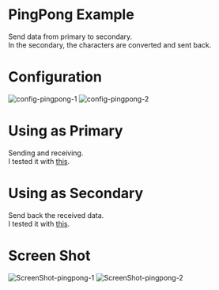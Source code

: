 # PingPong Example   
Send data from primary to secondary.   
In the secondary, the characters are converted and sent back.   

# Configuration   
![config-pingpong-1](https://user-images.githubusercontent.com/6020549/158708163-9bacbe80-bb37-4705-a3f7-ef4c1d098f97.jpg)
![config-pingpong-2](https://user-images.githubusercontent.com/6020549/158708129-7037e259-105d-47ee-b49f-e30eb4f7aa47.jpg)

# Using as Primary   
Sending and receiving.   
I tested it with [this](https://github.com/nopnop2002/esp-idf-cc1101/tree/main/ArduinoCode/CC1101_ping).   

# Using as Secondary   
Send back the received data.   
I tested it with [this](https://github.com/nopnop2002/esp-idf-cc1101/tree/main/ArduinoCode/CC1101_pong).   


# Screen Shot

![ScreenShot-pingpong-1](https://user-images.githubusercontent.com/6020549/167343204-58dbf11b-a0ff-4e9f-a6ff-def1a3405e36.jpg)
![ScreenShot-pingpong-2](https://user-images.githubusercontent.com/6020549/167343197-895c8aa2-b7b5-46b6-9b34-3deb3d92ffba.jpg)

